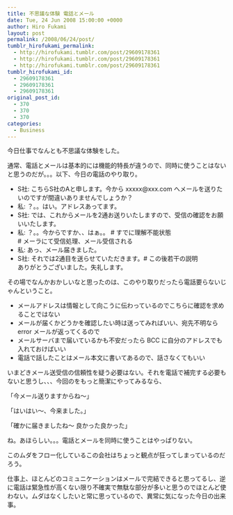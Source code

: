 ```yaml
---
title: 不思議な体験 電話とメール
date: Tue, 24 Jun 2008 15:00:00 +0000
author: Hiro Fukami
layout: post
permalink: /2008/06/24/post/
tumblr_hirofukami_permalink:
  - http://hirofukami.tumblr.com/post/29609178361
  - http://hirofukami.tumblr.com/post/29609178361
  - http://hirofukami.tumblr.com/post/29609178361
tumblr_hirofukami_id:
  - 29609178361
  - 29609178361
  - 29609178361
original_post_id:
  - 370
  - 370
  - 370
categories:
  - Business
---
```

<div class="section">
  <p>
    今日仕事でなんとも不思議な体験をした。
  </p>
  
  <p>
    通常、電話とメールは基本的には機能的特長が違うので、同時に使うことはないと思うのだが。。。以下、今日の電話のやり取り。
  </p>
  
  <ul>
    <li>
      S社: こちらS社のAと申します。今から xxxxx@xxx.com へメールを送りたいのですが間違いありませんでしょうか？
    </li>
    <li>
      私: ？。。はい。アドレスあってます。
    </li>
    <li>
      S社: では、これからメールを2通お送りいたしますので、受信の確認をお願いいたします。
    </li>
    <li>
      私: ？。。今からですか、、はぁ。。 # すでに理解不能状態<br /># メーラにて受信処理、メール受信される
    </li>
    <li>
      私: あっ、メール届きました。
    </li>
    <li>
      S社: それでは2通目を送らせていただきます。# この後若干の説明<br />ありがとうございました。失礼します。
    </li>
  </ul>
  
  <p>
    その場でなんかおかしいなと思ったのは、このやり取りだったら電話要らないじゃんということ。
  </p>
  
  <ul>
    <li>
      メールアドレスは情報として向こうに伝わっているのでこちらに確認を求めることではない
    </li>
    <li>
      メールが届くかどうかを確認したい時は送ってみればいい、宛先不明なら error メールが返ってくるので
    </li>
    <li>
      メールサーバまで届いているかも不安だったら BCC に自分のアドレスでも入れておけばいい
    </li>
    <li>
      電話で話したことはメール本文に書いてあるので、話さなくてもいい
    </li>
  </ul>
  
  <p>
    いまどきメール送受信の信頼性を疑う必要はない。それを電話で補完する必要もないと思うし、、、今回のをもっと簡潔にやってみるなら、
  </p>
  
  <p>
    「今メール送りますからね～」
  </p>
  
  <p>
    「はいはい～、今来ました。」
  </p>
  
  <p>
    「確かに届きましたね～ 良かった良かった」
  </p>
  
  <p>
    ね。あほらしい。。。電話とメールを同時に使うことはやっぱりない。
  </p>
  
  <p>
    このムダをフロー化しているこの会社はちょっと観点が狂ってしまっているのだろう。
  </p>
  
  <p>
    仕事上、ほとんどのコミュニケーションはメールで完結できると思ってるし、逆に電話は緊急性が高くない限り不確実で無駄な部分が多いと思うのでほとんど使わない。ムダはなくしたいと常に思っているので、異常に気になった今日の出来事。
  </p>
</div>